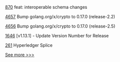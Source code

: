 
[870](https://github.com/hyperledger-labs/open-enterprise-agent/pull/870) feat: interoperable schema changes

[4657](https://github.com/hyperledger/fabric/pull/4657) Bump golang.org/x/crypto to 0.17.0 (release-2.2)

[4656](https://github.com/hyperledger/fabric/pull/4656) Bump golang.org/x/crypto to 0.17.0 (release-2.5)

[1646](https://github.com/hyperledger/indy-plenum/pull/1646) [v1.13.1] - Update Version Number for Release

[261](https://github.com/hyperledger-labs/hyperledger-labs.github.io/pull/261) Hyperledger Splice


[See more >>>](https://start-here.hyperledger.org/pull-requests)
